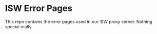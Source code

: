 # ISW Error Pages

This repo contains the error pages used in our ISW proxy server.
Nothing special really.